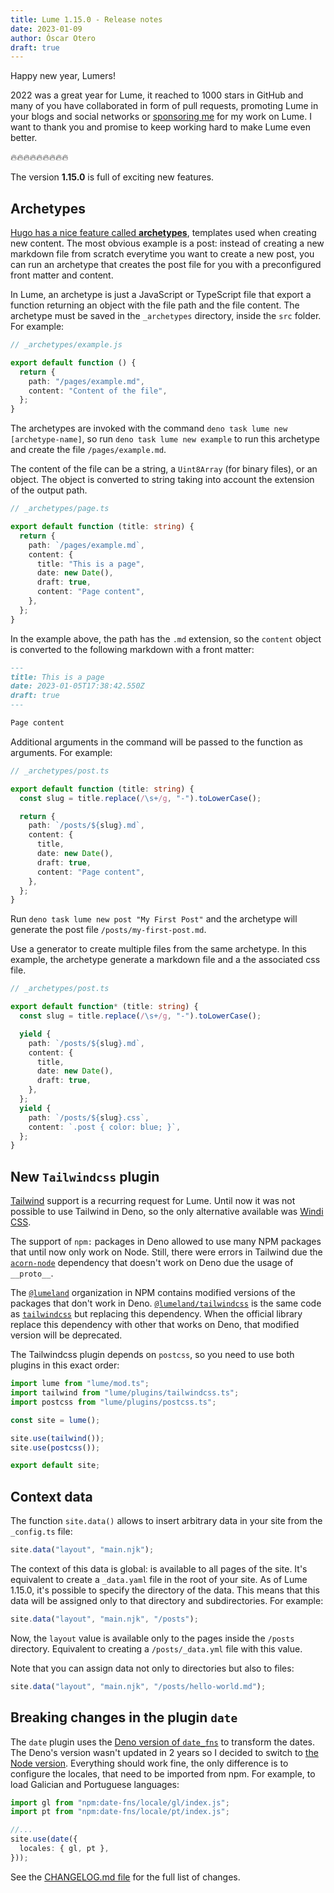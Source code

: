 ```yaml
---
title: Lume 1.15.0 - Release notes
date: 2023-01-09
author: Óscar Otero
draft: true
---
```


Happy new year, Lumers!

2022 was a great year for Lume, it reached to 1000 stars in GitHub and many of
you have collaborated in form of pull requests, promoting Lume in your blogs and
social networks or [sponsoring me](https://github.com/sponsors/oscarotero/) for
my work on Lume. I want to thank you and promise to keep working hard to make
Lume even better.

🔥🔥🔥🔥🔥🔥🔥🔥🔥

<!-- more -->

The version **1.15.0** is full of exciting new features.

## Archetypes

[Hugo has a nice feature called **archetypes**](https://gohugo.io/content-management/archetypes/),
templates used when creating new content. The most obvious example is a post:
instead of creating a new markdown file from scratch everytime you want to
create a new post, you can run an archetype that creates the post file for you
with a preconfigured front matter and content.

In Lume, an archetype is just a JavaScript or TypeScript file that export a
function returning an object with the file path and the file content. The
archetype must be saved in the `_archetypes` directory, inside the `src` folder.
For example:

```ts
// _archetypes/example.js

export default function () {
  return {
    path: "/pages/example.md",
    content: "Content of the file",
  };
}
```

The archetypes are invoked with the command
`deno task lume new [archetype-name]`, so run `deno task lume new example` to
run this archetype and create the file `/pages/example.md`.

The content of the file can be a string, a `Uint8Array` (for binary files), or
an object. The object is converted to string taking into account the extension
of the output path.

```ts
// _archetypes/page.ts

export default function (title: string) {
  return {
    path: `/pages/example.md`,
    content: {
      title: "This is a page",
      date: new Date(),
      draft: true,
      content: "Page content",
    },
  };
}
```

In the example above, the path has the `.md` extension, so the `content` object
is converted to the following markdown with a front matter:

```md
---
title: This is a page
date: 2023-01-05T17:38:42.550Z
draft: true
---

Page content
```

Additional arguments in the command will be passed to the function as arguments.
For example:

```ts
// _archetypes/post.ts

export default function (title: string) {
  const slug = title.replace(/\s+/g, "-").toLowerCase();

  return {
    path: `/posts/${slug}.md`,
    content: {
      title,
      date: new Date(),
      draft: true,
      content: "Page content",
    },
  };
}
```

Run `deno task lume new post "My First Post"` and the archetype will generate
the post file `/posts/my-first-post.md`.

Use a generator to create multiple files from the same archetype. In this
example, the archetype generate a markdown file and a the associated css file.

```ts
// _archetypes/post.ts

export default function* (title: string) {
  const slug = title.replace(/\s+/g, "-").toLowerCase();

  yield {
    path: `/posts/${slug}.md`,
    content: {
      title,
      date: new Date(),
      draft: true,
    },
  };
  yield {
    path: `/posts/${slug}.css`,
    content: `.post { color: blue; }`,
  };
}
```

## New `Tailwindcss` plugin

[Tailwind](https://tailwindcss.com/) support is a recurring request for Lume.
Until now it was not possible to use Tailwind in Deno, so the only alternative
available was [Windi CSS](https://lume.land/plugins/windi_css/).

The support of `npm:` packages in Deno allowed to use many NPM packages that
until now only work on Node. Still, there were errors in Tailwind due the
[`acorn-node`](https://www.npmjs.com/package/acorn-node) dependency that doesn't
work on Deno due the usage of `__proto__`.

The [`@lumeland`](https://www.npmjs.com/search?q=%40lumeland) organization in
NPM contains modified versions of the packages that don't work in Deno.
[`@lumeland/tailwindcss`](https://www.npmjs.com/package/@lumeland/tailwindcss)
is the same code as [`tailwindcss`](https://www.npmjs.com/package/tailwindcss)
but replacing this dependency. When the official library replace this dependency
with other that works on Deno, that modified version will be deprecated.

The Tailwindcss plugin depends on `postcss`, so you need to use both plugins in
this exact order:

```ts
import lume from "lume/mod.ts";
import tailwind from "lume/plugins/tailwindcss.ts";
import postcss from "lume/plugins/postcss.ts";

const site = lume();

site.use(tailwind());
site.use(postcss());

export default site;
```

## Context data

The function `site.data()` allows to insert arbitrary data in your site from the
`_config.ts` file:

```ts
site.data("layout", "main.njk");
```

The context of this data is global: is available to all pages of the site. It's
equivalent to create a `_data.yaml` file in the root of your site. As of Lume
1.15.0, it's possible to specify the directory of the data. This means that this
data will be assigned only to that directory and subdirectories. For example:

```ts
site.data("layout", "main.njk", "/posts");
```

Now, the `layout` value is available only to the pages inside the `/posts`
directory. Equivalent to creating a `/posts/_data.yml` file with this value.

Note that you can assign data not only to directories but also to files:

```ts
site.data("layout", "main.njk", "/posts/hello-world.md");
```

## Breaking changes in the plugin `date`

The `date` plugin uses the
[Deno version of `date_fns`](https://deno.land/x/date_fns@v2.15.0) to transform
the dates. The Deno's version wasn't updated in 2 years so I decided to switch
to [the Node version](https://www.npmjs.com/package/date-fns). Everything should
work fine, the only difference is to configure the locales, that need to be
imported from npm. For example, to load Galician and Portuguese languages:

```ts
import gl from "npm:date-fns/locale/gl/index.js";
import pt from "npm:date-fns/locale/pt/index.js";

//...
site.use(date({
  locales: { gl, pt },
}));
```

See the
[CHANGELOG.md file](https://github.com/lumeland/lume/blob/v1.15.0/CHANGELOG.md)
for the full list of changes.
